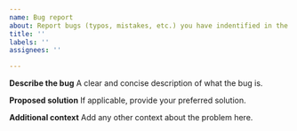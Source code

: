 ```yaml
---
name: Bug report
about: Report bugs (typos, mistakes, etc.) you have indentified in the Technical Specifications
title: ''
labels: ''
assignees: ''

---
```


**Describe the bug**
A clear and concise description of what the bug is.

**Proposed solution**
If applicable, provide your preferred solution.

**Additional context**
Add any other context about the problem here.
